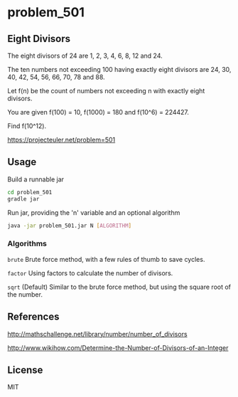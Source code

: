 # problem_501

## Eight Divisors

The eight divisors of 24 are 1, 2, 3, 4, 6, 8, 12 and 24.

The ten numbers not exceeding 100 having exactly eight divisors are 24, 30, 40, 42, 54, 56, 66, 70, 78 and 88.

Let f(n) be the count of numbers not exceeding n with exactly eight divisors.

You are given f(100) = 10, f(1000) = 180 and f(10^6) = 224427.

Find f(10^12).


https://projecteuler.net/problem=501

## Usage

Build a runnable jar

```bash
cd problem_501
gradle jar
```

Run jar, providing the 'n' variable and an optional algorithm

```bash
java -jar problem_501.jar N [ALGORITHM]
```

### Algorithms

`brute` Brute force method, with a few rules of thumb to save cycles.

`factor` Using factors to calculate the number of divisors.

`sqrt` (Default) Similar to the brute force method, but using the square root of the number.


## References

http://mathschallenge.net/library/number/number_of_divisors

http://www.wikihow.com/Determine-the-Number-of-Divisors-of-an-Integer

## License

MIT
